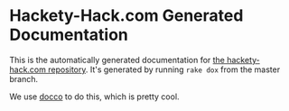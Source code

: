 # Hackety-Hack.com Generated Documentation

This is the automatically generated documentation for [the hackety-hack.com repository](http://github.com/hacketyhack/hackety-hack.com/). It's generated by running `rake dox` from the master branch.

We use [docco](https://github.com/jashkenas/docco) to do this, which is pretty cool.
